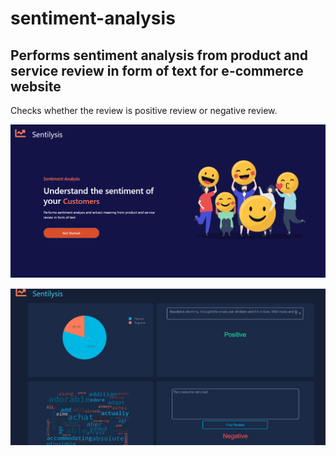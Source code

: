 # sentiment-analysis
## Performs sentiment analysis from product and service review in form of text for e-commerce website

Checks whether the review is positive review or negative review.

![ScreenShot](/images/screenshot1.PNG)

![ScreenShot](/images/screenshot2.PNG)
